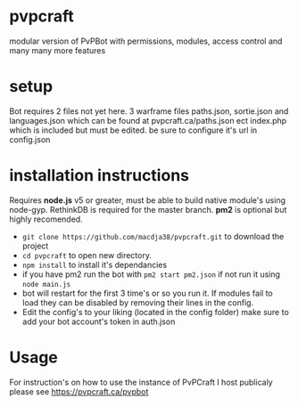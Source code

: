 # pvpcraft
modular version of PvPBot with permissions, modules, access control and many many more features

# setup
Bot requires 2 files not yet here.
3 warframe files paths.json, sortie.json and languages.json which can be found at pvpcraft.ca/paths.json ect
index.php which is included but must be edited. be sure to configure it's url in config.json

# installation instructions
 Requires **node.js** v5 or greater, must be able to build native module's using node-gyp. RethinkDB is required for the master branch. **pm2** is optional but highly recomended.

 - `git clone https://github.com/macdja38/pvpcraft.git` to download the project
 - `cd pvpcraft` to open new directory.
 - `npm install` to install it's dependancies
 - if you have pm2 run the bot with `pm2 start pm2.json` if not run it using `node main.js`
 - bot will restart for the first 3 time's or so you run it. If modules fail to load they can be disabled by removing their lines in the config. 
 - Edit the config's to your liking (located in the config folder) make sure to add your bot account's token in auth.json

# Usage
For instruction's on how to use the instance of PvPCraft I host publicaly please see https://pvpcraft.ca/pvpbot
